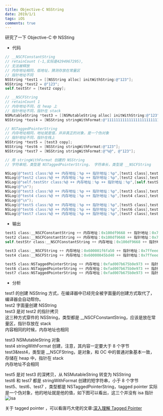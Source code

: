 ```yaml
---
title: Objective-C NSString
date: 2019/1/1
tags: iOS
comments: true
---
```


研究了一下 Objective-C 中 NSSting 
<!--more-->

* 代码

```objectivec
// __NSCFConstantString
// retainCount (-1,实际是4294967295),
// 无法被释放
// 内存地址相同，低地址，猜测存放在常量区
// 指针地址不同
NSString *test1 = [[NSString alloc] initWithString:@"123"];
NSString *test2 = @"123";
self.testStr = [test2 copy];

// __NSCFString
// retainCount 1
// 内存地址不同，在 heap 上
// 指针地址不同，指针在 stack
NSMutableString *test3 = [[NSMutableString alloc] initWithString:@"123"];
NSString *test4 = [NSString stringWithFormat:@"11111111111111111111111111111111123"];

// NSTaggedPointerString
// 内存地址相同，地址就是值，并非真正的对象，是一个伪对象
// 指针地址不同，指针在栈上
NSString *test5 = [test3 copy];
NSString *test6 = [NSString stringWithFormat:@"123"];
NSString *test7 = [NSString stringWithFormat:@"%@", @"123"];

// 用 stringWithFormat 创建的 NSString
// 字符串短，类型是 NSTaggedPointerString， 字符串长，类型是 __NSCFString

NSLog(@"test1 class:%@ ++ 内存地址：%p ++ 指针地址：%p",[test1 class],test1,&test1);
NSLog(@"test2 class:%@ ++ 内存地址：%p ++ 指针地址：%p",[test2 class],test2,&test2);
NSLog(@"self.testStr class:%@ ++ 内存地址：%p ++ 指针地址：%p",[self.testStr class],self.testStr,&_testStr);
NSLog(@"\n");
NSLog(@"test3 class:%@ ++ 内存地址：%p ++ 指针地址：%p",[test3 class],test3,&test3);
NSLog(@"test4 class:%@ ++ 内存地址：%p ++ 指针地址：%p",[test4 class],test4,&test4);
NSLog(@"\n");
NSLog(@"test5 class:%@ ++ 内存地址：%p ++ 指针地址：%p",[test5 class],test5,&test5);
NSLog(@"test6 class:%@ ++ 内存地址：%p ++ 指针地址：%p",[test6 class],test6,&test6);
NSLog(@"test7 class:%@ ++ 内存地址：%p ++ 指针地址：%p",[test7 class],test7,&test7);
```

* 输出

```objectivec
test1 class:__NSCFConstantString ++ 内存地址：0x100df9668 ++ 指针地址：0x7ffeeee194c8
test2 class:__NSCFConstantString ++ 内存地址：0x100df9668 ++ 指针地址：0x7ffeeee194c0
self.testStr class:__NSCFConstantString ++ 内存地址：0x100df9668 ++ 指针地址：0x7f8043604978

test3 class:__NSCFString ++ 内存地址：0x600001f6fa50 ++ 指针地址：0x7ffeeee194b8
test4 class:__NSCFString ++ 内存地址：0x60000045bd40 ++ 指针地址：0x7ffeeee194b0

test5 class:NSTaggedPointerString ++ 内存地址：0xfad007b675b0e973 ++ 指针地址：0x7ffee03e34a8
test6 class:NSTaggedPointerString ++ 内存地址：0xfad007b675b0e973 ++ 指针地址：0x7ffee03e34a0
test7 class:NSTaggedPointerString ++ 内存地址：0xfad007b675b0e973 ++ 指针地址：0x7ffee03e3498
```

* 分析

test1 的创建 NSString 方式，在编译器中已经完全被字面量的创建方式取代了，编译器会自动帮你。  
test2 字面量创建 NSString  
test3 是对 test2 的指针拷贝  
这三种方式穿件的 NSString，类型都是 __NSCFConstantString，应该是放在常量区，指针存放在 stack  
内容相同的时候，内存地址也相同  

test3 NSMutableString 对象  
test4 stringWithFormat 创建，注意，其内容一定要大于 8 个字节  
test3&test4，类型是 __NSCFString，是对象，和 OC 中的普通对象基本一致，存储在 heap 中，指针在 stack  
内存地址不会相同  

test5 是对 test3 的深拷贝，从 NSMutableString 转变为 NSString  
test6 和 test7 都是 stringWithFormat 创建的短字符串，小于 8 个字节  
test5、test6、test7 ，类型都是 NSTaggedPointerString，tagged pointer 实际是一个伪对象，他的地址就是他的值，如下图可以看出，这三个并没有 isa 指针  
![isa](https://cdn.jsdelivr.net/gh/skybrim/AllImages@dev/20191014112326.png)

关于 tagged pointer ，可以看唐巧大佬的文章:[深入理解 Tagged Pointer](https://www.infoq.cn/article/deep-understanding-of-tagged-pointer/)
